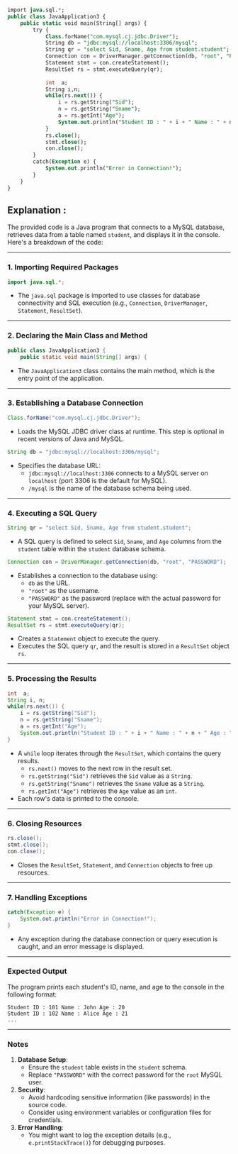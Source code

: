 
```SQL

import java.sql.*;
public class JavaApplication3 {
    public static void main(String[] args) {
        try {
            Class.forName("com.mysql.cj.jdbc.Driver");
            String db = "jdbc:mysql://localhost:3306/mysql";
            String qr = "select Sid, Sname, Age from student.student";
            Connection con = DriverManager.getConnection(db, "root", "PASSWORD");
            Statement stmt = con.createStatement();
            ResultSet rs = stmt.executeQuery(qr);
            
            int  a;
            String i,n;
            while(rs.next()) {
                i = rs.getString("Sid");
                n = rs.getString("Sname");
                a = rs.getInt("Age");
                System.out.println("Student ID : " + i + " Name : " + n + " Age : " + a);
            }
            rs.close();
            stmt.close();
            con.close();
        }
        catch(Exception e) {
            System.out.println("Error in Connection!");
        }
    }
}

```

## Explanation : 

The provided code is a Java program that connects to a MySQL database, retrieves data from a table named `student`, and displays it in the console. Here's a breakdown of the code:

---

### **1. Importing Required Packages**

```java
import java.sql.*;
```

- The `java.sql` package is imported to use classes for database connectivity and SQL execution (e.g., `Connection`, `DriverManager`, `Statement`, `ResultSet`).

---

### **2. Declaring the Main Class and Method**

```java
public class JavaApplication3 {
    public static void main(String[] args) {
```

- The `JavaApplication3` class contains the main method, which is the entry point of the application.

---

### **3. Establishing a Database Connection**

```java
Class.forName("com.mysql.cj.jdbc.Driver");
```

- Loads the MySQL JDBC driver class at runtime. This step is optional in recent versions of Java and MySQL.

```java
String db = "jdbc:mysql://localhost:3306/mysql";
```

- Specifies the database URL:
    - `jdbc:mysql://localhost:3306` connects to a MySQL server on `localhost` (port 3306 is the default for MySQL).
    - `/mysql` is the name of the database schema being used.

---

### **4. Executing a SQL Query**

```java
String qr = "select Sid, Sname, Age from student.student";
```

- A SQL query is defined to select `Sid`, `Sname`, and `Age` columns from the `student` table within the `student` database schema.

```java
Connection con = DriverManager.getConnection(db, "root", "PASSWORD");
```

- Establishes a connection to the database using:
    - `db` as the URL.
    - `"root"` as the username.
    - `"PASSWORD"` as the password (replace with the actual password for your MySQL server).

```java
Statement stmt = con.createStatement();
ResultSet rs = stmt.executeQuery(qr);
```

- Creates a `Statement` object to execute the query.
- Executes the SQL query `qr`, and the result is stored in a `ResultSet` object `rs`.

---

### **5. Processing the Results**

```java
int  a;
String i, n;
while(rs.next()) {
    i = rs.getString("Sid");
    n = rs.getString("Sname");
    a = rs.getInt("Age");
    System.out.println("Student ID : " + i + " Name : " + n + " Age : " + a);
}
```

- A `while` loop iterates through the `ResultSet`, which contains the query results.
    - `rs.next()` moves to the next row in the result set.
    - `rs.getString("Sid")` retrieves the `Sid` value as a `String`.
    - `rs.getString("Sname")` retrieves the `Sname` value as a `String`.
    - `rs.getInt("Age")` retrieves the `Age` value as an `int`.
- Each row's data is printed to the console.

---

### **6. Closing Resources**

```java
rs.close();
stmt.close();
con.close();
```

- Closes the `ResultSet`, `Statement`, and `Connection` objects to free up resources.

---

### **7. Handling Exceptions**

```java
catch(Exception e) {
    System.out.println("Error in Connection!");
}
```

- Any exception during the database connection or query execution is caught, and an error message is displayed.

---

### **Expected Output**

The program prints each student's ID, name, and age to the console in the following format:

```
Student ID : 101 Name : John Age : 20
Student ID : 102 Name : Alice Age : 21
...
```

---

### **Notes**

1. **Database Setup**:
    - Ensure the `student` table exists in the `student` schema.
    - Replace `"PASSWORD"` with the correct password for the `root` MySQL user.
2. **Security**:
    - Avoid hardcoding sensitive information (like passwords) in the source code.
    - Consider using environment variables or configuration files for credentials.
3. **Error Handling**:
    - You might want to log the exception details (e.g., `e.printStackTrace()`) for debugging purposes.
